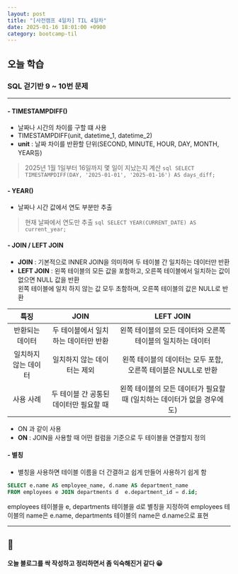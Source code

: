 ```yaml
---
layout: post
title: "[사전캠프 4일차] TIL 4일차"
date: 2025-01-16 18:01:00 +0900
category: bootcamp-til
---
```


## 오늘 학습
### SQL 걷기반 9 ~ 10번 문제

---

#### - TIMESTAMPDIFF()
- 날짜나 시간의 차이를 구할 떄 사용
- TIMESTAMPDIFF(unit, datetime_1, datetime_2)
- **unit** : 날짜 차이를 반환할 단위(SECOND, MINUTE, HOUR, DAY, MONTH, YEAR등)
> 2025년 1월 1일부터 16일까지 몇 일이 지났는지 계산
    ```sql
    SELECT TIMESTAMPDIFF(DAY, '2025-01-01', '2025-01-16') AS days_diff;
    ```

#### - YEAR()
- 날짜나 시간 값에서 연도 부분만 추출
> 현재 날짜에서 연도만 추출
    ```sql
    SELECT YEAR(CURRENT_DATE) AS current_year;
    ```

#### - JOIN / LEFT JOIN
- **JOIN** : 기본적으로 INNER JOIN을 의미하며 두 테이블 간 일치하는 데이터만 반환
- **LEFT JOIN** : 왼쪽 테이블의 모든 값을 포함하고, 오른쪽 테이블에서 일치하는 값이 없으면 NULL 값을 반환  
                  왼쪽 테이블에 일치 하지 않는 값 모두 초함하며, 오른쪽 테이블의 값은 NULL로 반환
            
| 특징 | JOIN | LEFT JOIN |
|:--:|:-------------:|:----:|
| 반환되는 데이터 | 두 테이블에서 일치하는 데이터만 반환 | 왼쪽 테이블의 모든 데이터와 오른쪽 테이블의 일치하는 데이터 |
| 일치하지 않는 데이터  | 일치하지 않는 데이터는 제외 | 왼쪽 테이블의 데이터는 모두 포함, 오른쪽 테이블은 NULL로 반환 |
| 사용 사례  | 두 테이블 간 공통된 데이터만 필요할 때  | 왼쪽 테이블의 모든 데이터가 필요할 때 (일치하는 데이터가 없을 경우에도) |

- ON 과 같이 사용
- **ON** : JOIN을 사용할 때 어떤 컬럼을 기준으로 두 테이블을 연결할지 정의

#### - 별칭
- 별칭을 사용하면 테이블 이름을 더 간결하고 쉽게 만들어 사용하기 쉽게 함
> 
```sql
SELECT e.name AS employee_name, d.name AS department_name  
FROM employees e JOIN departments d  e.department_id = d.id;
```
employees 테이블을 e, departments 테이블을 d로 별칭을 지정하여
employees 테이블의 name은 e.name, departments 테이블의 name은 d.name으로 표현

---

## 💬

#### 오늘 블로그를 싹 작성하고 정리하면서 좀 익숙해진거 같다 😀